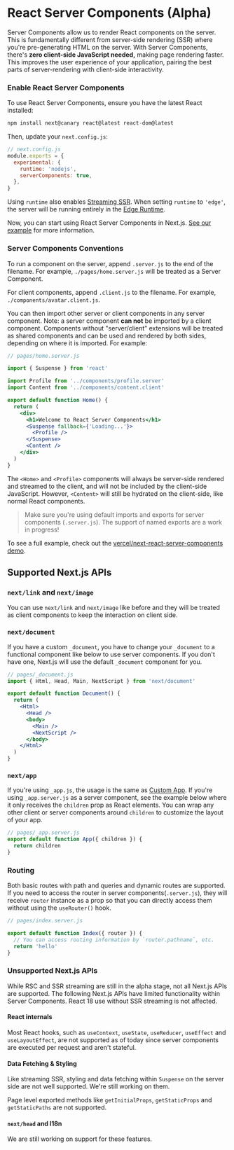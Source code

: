 # React Server Components (Alpha)

Server Components allow us to render React components on the server. This is fundamentally different from server-side rendering (SSR) where you're pre-generating HTML on the server. With Server Components, there's **zero client-side JavaScript needed,** making page rendering faster. This improves the user experience of your application, pairing the best parts of server-rendering with client-side interactivity.

### Enable React Server Components

To use React Server Components, ensure you have the latest React installed:

```jsx
npm install next@canary react@latest react-dom@latest
```

Then, update your `next.config.js`:

```jsx
// next.config.js
module.exports = {
  experimental: {
    runtime: 'nodejs',
    serverComponents: true,
  },
}
```

Using `runtime` also enables [Streaming SSR](/docs/advanced-features/react-18/streaming). When setting `runtime` to `'edge'`, the server will be running entirely in the [Edge Runtime](https://nextjs.org/docs/api-reference/edge-runtime).

Now, you can start using React Server Components in Next.js. [See our example](https://github.com/vercel/next-rsc-demo) for more information.

### Server Components Conventions

To run a component on the server, append `.server.js` to the end of the filename. For example, `./pages/home.server.js` will be treated as a Server Component.

For client components, append `.client.js` to the filename. For example, `./components/avatar.client.js`.

You can then import other server or client components in any server component. Note: a server component **can not** be imported by a client component. Components without "server/client" extensions will be treated as shared components and can be used and rendered by both sides, depending on where it is imported. For example:

```jsx
// pages/home.server.js

import { Suspense } from 'react'

import Profile from '../components/profile.server'
import Content from '../components/content.client'

export default function Home() {
  return (
    <div>
      <h1>Welcome to React Server Components</h1>
      <Suspense fallback={'Loading...'}>
        <Profile />
      </Suspense>
      <Content />
    </div>
  )
}
```

The `<Home>` and `<Profile>` components will always be server-side rendered and streamed to the client, and will not be included by the client-side JavaScript. However, `<Content>` will still be hydrated on the client-side, like normal React components.

> Make sure you're using default imports and exports for server components (`.server.js`). The support of named exports are a work in progress!

To see a full example, check out the [vercel/next-react-server-components demo](https://github.com/vercel/next-react-server-components).

## Supported Next.js APIs

### `next/link` and `next/image`

You can use `next/link` and `next/image` like before and they will be treated as client components to keep the interaction on client side.

### `next/document`

If you have a custom `_document`, you have to change your `_document` to a functional component like below to use server components. If you don't have one, Next.js will use the default `_document` component for you.

```jsx
// pages/_document.js
import { Html, Head, Main, NextScript } from 'next/document'

export default function Document() {
  return (
    <Html>
      <Head />
      <body>
        <Main />
        <NextScript />
      </body>
    </Html>
  )
}
```

### `next/app`

If you're using `_app.js`, the usage is the same as [Custom App](/docs/advanced-features/custom-app).
If you're using `_app.server.js` as a server component, see the example below where it only receives the `children` prop as React elements. You can wrap any other client or server components around `children` to customize the layout of your app.

```js
// pages/_app.server.js
export default function App({ children }) {
  return children
}
```

### Routing

Both basic routes with path and queries and dynamic routes are supported. If you need to access the router in server components(`.server.js`), they will receive `router` instance as a prop so that you can directly access them without using the `useRouter()` hook.

```jsx
// pages/index.server.js

export default function Index({ router }) {
  // You can access routing information by `router.pathname`, etc.
  return 'hello'
}
```

### Unsupported Next.js APIs

While RSC and SSR streaming are still in the alpha stage, not all Next.js APIs are supported. The following Next.js APIs have limited functionality within Server Components. React 18 use without SSR streaming is not affected.

#### React internals

Most React hooks, such as `useContext`, `useState`, `useReducer`, `useEffect` and `useLayoutEffect`, are not supported as of today since server components are executed per request and aren't stateful.

#### Data Fetching & Styling

Like streaming SSR, styling and data fetching within `Suspense` on the server side are not well supported. We're still working on them.

Page level exported methods like `getInitialProps`, `getStaticProps` and `getStaticPaths` are not supported.

#### `next/head` and I18n

We are still working on support for these features.
